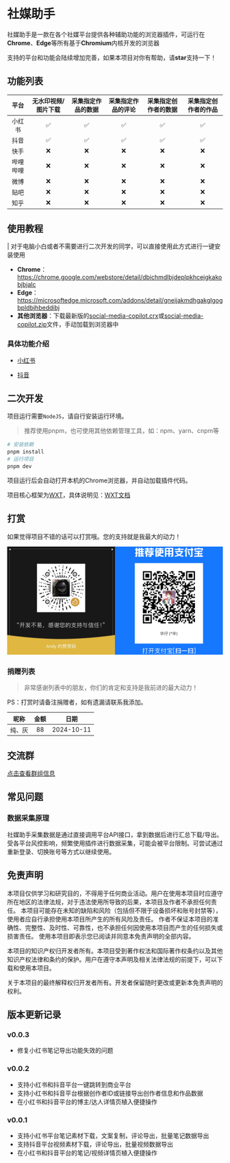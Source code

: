 
# 社媒助手

社媒助手是一款在各个社媒平台提供各种辅助功能的浏览器插件，可运行在**Chrome**、**Edge**等所有基于**Chromium**内核开发的浏览器

支持的平台和功能会陆续增加完善，如果本项目对你有帮助，请**star**支持一下！

## 功能列表

|   平台   | 无水印视频/图片下载 | 采集指定作品的数据 | 采集指定作品的评论 | 采集指定创作者的数据 | 采集指定创作者的作品 |
| :------: | :-----------------: | :----------------: | :----------------: | :------------------: | :------------------: |
|  小红书  |          ✅          |         ✅          |         ✅          |          ✅           |          ✅           |
|   抖音   |          ✅          |         ✅          |         ✅          |          ✅           |          ✅           |
|   快手   |          ❌          |         ❌          |         ❌          |          ❌           |          ❌           |
| 哔哩哔哩 |          ❌          |         ❌          |         ❌          |          ❌           |          ❌           |
|   微博   |          ❌          |         ❌          |         ❌          |          ❌           |          ❌           |
|   贴吧   |          ❌          |         ❌          |         ❌          |          ❌           |          ❌           |
|   知乎   |          ❌          |         ❌          |         ❌          |          ❌           |          ❌           |

## 使用教程

|  对于电脑小白或者不需要进行二次开发的同学，可以直接使用此方式进行一键安装使用

- **Chrome**：<https://chrome.google.com/webstore/detail/dbichmdlbjdeplpkhcejgkakobjbjalc>
- **Edge**：<https://microsoftedge.microsoft.com/addons/detail/gneijakmdhgakglgogbpldbjhbeddibj>
- **其他浏览器**：下载最新版的[social-media-copilot.crx](https://github.com/iszhouhua/social-media-copilot/releases/latest/download/social-media-copilot.crx)或[social-media-copilot.zip](https://github.com/iszhouhua/social-media-copilot/releases/latest/download/social-media-copilot.zip)文件，手动加载到浏览器中

### 具体功能介绍

- [小红书](docs/小红书.md)

- [抖音](docs/抖音.md)

## 二次开发

项目运行需要`NodeJS`，请自行安装运行环境。

> 推荐使用pnpm，也可使用其他依赖管理工具，如：npm、yarn、cnpm等

```bash
# 安装依赖
pnpm install
# 运行项目
pnpm dev
```

项目运行后会自动打开本机的Chrome浏览器，并自动加载插件代码。

项目核心框架为[WXT](https://github.com/wxt-dev/wxt)，具体说明见：[WXT文档](https://wxt.dev)

## 打赏

如果觉得项目不错的话可以打赏哦。您的支持就是我最大的动力！

![打赏](src/assets/images/appreciation-code.png)

### 捐赠列表

> 非常感谢列表中的朋友，你们的肯定和支持是我前进的最大动力！

PS：打赏时请备注捐赠者，如有遗漏请联系我添加。

|  昵称  | 金额 |    日期    |
| :----: | :--: | :--------: |
| 纯、灰 |  88  | 2024-10-11 |

## 交流群

[点击查看群组信息](docs/交流群.md)

## 常见问题

### 数据采集原理

社媒助手采集数据是通过直接调用平台API接口，拿到数据后进行汇总下载/导出。
受各平台风控影响，频繁使用插件进行数据采集，可能会被平台限制。可尝试通过重新登录、切换账号等方式以继续使用。

## 免责声明

本项目仅供学习和研究目的，不得用于任何商业活动。用户在使用本项目时应遵守所在地区的法律法规，对于违法使用所导致的后果，本项目及作者不承担任何责任。 本项目可能存在未知的缺陷和风险（包括但不限于设备损坏和账号封禁等），使用者应自行承担使用本项目所产生的所有风险及责任。 作者不保证本项目的准确性、完整性、及时性、可靠性，也不承担任何因使用本项目而产生的任何损失或损害责任。 使用本项目即表示您已阅读并同意本免责声明的全部内容。

本项目的知识产权归开发者所有。本项目受到著作权法和国际著作权条约以及其他知识产权法律和条约的保护。用户在遵守本声明及相关法律法规的前提下，可以下载和使用本项目。

关于本项目的最终解释权归开发者所有。开发者保留随时更改或更新本免责声明的权利。

## 版本更新记录

### v0.0.3

- 修复小红书笔记导出功能失效的问题

### v0.0.2

- 支持小红书和抖音平台一键跳转到商业平台
- 支持小红书和抖音平台根据创作者ID或链接导出创作者信息和作品数据
- 在小红书和抖音平台的博主/达人详情页植入便捷操作

### v0.0.1

- 支持小红书平台笔记素材下载，文案复制，评论导出，批量笔记数据导出
- 支持抖音平台视频素材下载，评论导出，批量视频数据导出
- 在小红书和抖音平台的笔记/视频详情页植入便捷操作